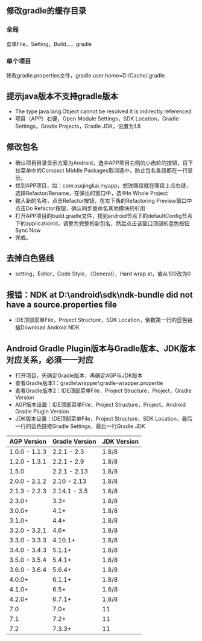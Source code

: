## 修改gradle的缓存目录
### 全局
菜单File，Setting，Build...，gradle
### 单个项目
修改gradle.properties文件，gradle.user.home=D:/Cache/.gradle


## 提示java版本不支持gradle版本

- The type java.lang.Object cannot be resolved It is indirectly referenced
- 项目（APP）右键，Open Module Settings，SDK Location，Gradle Settings，Gradle Projects，Gradle JDK，设置为1.8

## 修改包名
- 确认项目目录显示方案为Android，选中APP项目右侧的小齿轮的按钮，将下拉菜单中的Compact Middle Packages取消选中，防止包名各段都在一行显示。
- 找到APP项目，如：com.xuqingkai.myapp，想改哪段就在哪段上点右键，选择Refactor/Rename，在弹出的窗口中，选中In Whole Project
- 输入新的名称，点击Refactor按钮，在左下角的Refactoring Preview窗口中点击Do Refactor按钮，确认同步重命名其他模块的引用
- 打开APP项目的build.gradle文件，找到android节点下的defaultConfig节点下的applicationId，调整为完整的新包名，然后点击该窗口顶部的蓝色按钮Sync Now
- 完成。

## 去掉白色竖线
- setting，Editor，Code Style，（General），Hard wrap at，值从100改为0

## 报错：NDK at D:\android\sdk\ndk-bundle did not have a source.properties file
- IDE顶部菜单File，Project Structure，SDK Location，倒数第一行的蓝色链接Download Android NDK

## Android Gradle Plugin版本与Gradle版本、JDK版本对应关系，必须一一对应
- 打开项目，先确定Gradle版本，再确定AGP与JDK版本
- 查看Gradle版本1：gradle\wrapper\gradle-wrapper.propertie
- 查看Gradle版本2：IDE顶部菜单File，Project Structure，Project，Gradle Version
- AGP版本设置：IDE顶部菜单File，Project Structure，Project，Android Gradle Plugin Version
- JDK版本设置：IDE顶部菜单File，Project Structure，SDK Location，最后一行的蓝色链接Gradle Settings，最后一行Gradle JDK

|  AGP Version | Gradle Version | JDK Version
|  ----  | ----  | ----  |
| 1.0.0 - 1.1.3 | 2.2.1 - 2.3 | 1.8/8 |
| 1.2.0 - 1.3.1 | 2.2.1 - 2.9 | 1.8/8 |
| 1.5.0 | 2.2.1 - 2.13 | 1.8/8 |
| 2.0.0 - 2.1.2 | 2.10 - 2.13 | 1.8/8 |
| 2.1.3 - 2.2.3 | 2.14.1 - 3.5 | 1.8/8 |
| 2.3.0+ | 3.3+ | 1.8/8 |
| 3.0.0+ | 4.1+ | 1.8/8 |
| 3.1.0+ | 4.4+ | 1.8/8 |
| 3.2.0 - 3.2.1 | 4.6+ | 1.8/8 |
| 3.3.0 - 3.3.3 | 4.10.1+ | 1.8/8 |
| 3.4.0 - 3.4.3 | 5.1.1+ | 1.8/8 |
| 3.5.0 - 3.5.4 | 5.4.1+ | 1.8/8 |
| 3.6.0 - 3.6.4 | 5.6.4+ | 1.8/8 |
| 4.0.0+ | 6.1.1+ | 1.8/8 |
| 4.1.0+ | 6.5+ | 1.8/8 |
| 4.2.0+ | 6.7.1+ | 1.8/8 |
| 7.0 | 7.0+ | 11 |
| 7.1 | 7.2+ | 11 |
| 7.2 | 7.3.3+ | 11 |
